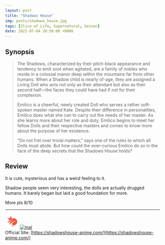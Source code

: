 ```yaml
---
layout: post
title: "Shadows House"
img: posts/shadows_house.jpg 
tags: [Slice of Life, Supernatural, Seinen]
date: 2021-07-04 20:50:00 +0000
---
```


## Synopsis
>The Shadows, characterized by their pitch-black appearance and tendency to emit soot when agitated, are a family of nobles who reside in a colossal manor deep within the mountains far from other humans. When a Shadow child is nearly of-age, they are assigned a Living Doll who acts not only as their attendant but also as their second half—the faces they could have had if not for their complexion.
>
>Emilico is a cheerful, newly created Doll who serves a rather soft-spoken master named Kate. Despite their difference in personalities, Emilico does what she can to carry out the needs of her master. As she learns more about her role and duty, Emilico begins to meet her fellow Dolls and their respective masters and comes to know more about the purpose of her existence.
>
>"Do not fret over trivial matters," says one of the rules to which all Dolls must abide. But how could the ever-curious Emilico do so in the face of the deep secrets that the Shadows House holds?

## Review
It is cute, mysterious and has a weird feeling to it.

Shadow people seem very interesting, the dolls are actually drugged humans. It barely began but laid a good foundation for more.
   
More pls 8/10

---

[![kitsu](..\assets\img\kitsu.png)](https://kitsu.io/anime/shadows-house)[![mal](..\assets\img\mal.ico)](https://myanimelist.net/anime/43439/Shadows_House)  
Official Site: [https://shadowshouse-anime.com/](https://shadowshouse-anime.com/)  